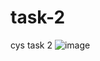 # task-2
cys task 2
![image](https://github.com/Alona-4/task-2/assets/119753521/72bc5922-17e5-4559-b49a-447f2369885b)
